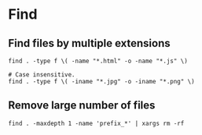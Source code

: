 # Find

## Find files by multiple extensions

```
find . -type f \( -name "*.html" -o -name "*.js" \)

# Case insensitive.
find . -type f \( -iname "*.jpg" -o -iname "*.png" \)
```

## Remove large number of files

```
find . -maxdepth 1 -name 'prefix_*' | xargs rm -rf
```
